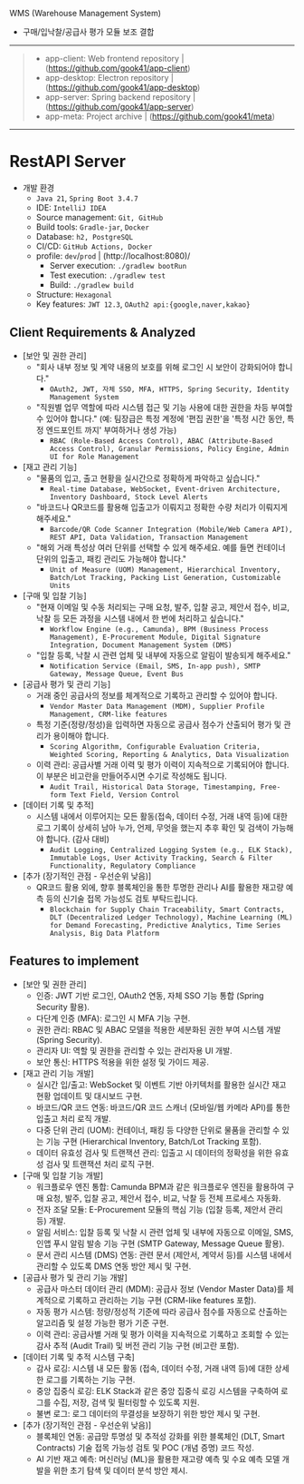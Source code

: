 
WMS (Warehouse Management System)

- 구매/입낙찰/공급사 평가 모듈 보조 결합

---
> - app-client: Web frontend repository | (https://github.com/gook41/app-client)
> - app-desktop: Electron repository | (https://github.com/gook41/app-desktop)
> - app-server: Spring backend repository | (https://github.com/gook41/app-server)
> - app-meta: Project archive | (https://github.com/gook41/meta)
---
# RestAPI Server
- 개발 환경
  - `Java 21`, `Spring Boot 3.4.7`
  - IDE: `IntelliJ IDEA`
  - Source management: `Git, GitHub`
  - Build tools: `Gradle-jar`, `Docker`
  - Database: `h2, PostgreSQL`
  - CI/CD: `GitHub Actions, Docker`
  - profile: `dev`/`prod` | (http://localhost:8080)/
    - Server execution: `./gradlew bootRun`
    - Test execution: `./gradlew test`
    - Build: `./gradlew build`
  - Structure: `Hexagonal`
  - Key features: `JWT 12.3`, `OAuth2 api:{google,naver,kakao}`

## Client Requirements & Analyzed
- [보안 및 권한 관리]
  - "회사 내부 정보 및 계약 내용의 보호를 위해 로그인 시 보안이 강화되어야 합니다."
    - `OAuth2, JWT, 자체 SSO, MFA, HTTPS, Spring Security, Identity Management System`
  - "직원별 업무 역할에 따라 시스템 접근 및 기능 사용에 대한 권한을 차등 부여할 수 있어야 합니다."
    (예: 팀장급은 특정 계정에 '편집 권한'을 '특정 시간 동안, 특정 엔드포인트 까지' 부여하거나 생성 가능)
    - `RBAC (Role-Based Access Control), ABAC (Attribute-Based Access Control), Granular Permissions, Policy Engine, Admin UI for Role Management`
- [재고 관리 기능]
  - "물품의 입고, 출고 현황을 실시간으로 정확하게 파악하고 싶습니다."
    - `Real-time Database, WebSocket, Event-driven Architecture, Inventory Dashboard, Stock Level Alerts`
  - "바코드나 QR코드를 활용해 입출고가 이뤄지고 정확한 수량 처리가 이뤄지게 해주세요."
    - `Barcode/QR Code Scanner Integration (Mobile/Web Camera API), REST API, Data Validation, Transaction Management`
  - "해외 거래 특성상 여러 단위를 선택할 수 있게 해주세요. 예를 들면 컨테이너 단위의 입출고, 패킹 관리도 가능해야 합니다."
    - `Unit of Measure (UOM) Management, Hierarchical Inventory, Batch/Lot Tracking, Packing List Generation, Customizable Units`
- [구매 및 입찰 기능]
  - "현재 이메일 및 수동 처리되는 구매 요청, 발주, 입찰 공고, 제안서 접수, 비교, 낙찰 등 모든 과정을 시스템 내에서 한 번에 처리하고 싶습니다."
    - `Workflow Engine (e.g., Camunda), BPM (Business Process Management), E-Procurement Module, Digital Signature Integration, Document Management System (DMS)`
  - "입찰 등록, 낙찰 시 관련 업체 및 내부에 자동으로 알림이 발송되게 해주세요."
    - `Notification Service (Email, SMS, In-app push), SMTP Gateway, Message Queue, Event Bus`
- [공급사 평가 및 관리 기능]
  - 거래 중인 공급사의 정보를 체계적으로 기록하고 관리할 수 있어야 합니다.
    - `Vendor Master Data Management (MDM), Supplier Profile Management, CRM-like features`
  - 특정 기준(정량/정성)을 입력하면 자동으로 공급사 점수가 산출되어 평가 및 관리가 용이해야 합니다.
    - `Scoring Algorithm, Configurable Evaluation Criteria, Weighted Scoring, Reporting & Analytics, Data Visualization`
  - 이력 관리: 공급사별 거래 이력 및 평가 이력이 지속적으로 기록되어야 합니다. 이 부분은 비고란을 만들어주시면 수기로 작성해도 됩니다.
    - `Audit Trail, Historical Data Storage, Timestamping, Free-form Text Field, Version Control`
- [데이터 기록 및 추적]
  - 시스템 내에서 이루어지는 모든 활동(접속, 데이터 수정, 거래 내역 등)에 대한 로그 기록이 상세히 남아 누가, 언제, 무엇을 했는지 추후 확인 및 검색이 가능해야 합니다. (감사 대비)
    - `Audit Logging, Centralized Logging System (e.g., ELK Stack), Immutable Logs, User Activity Tracking, Search & Filter Functionality, Regulatory Compliance`
- [추가 (장기적인 관점 - 우선순위 낮음)]
  - QR코드 활용 외에, 향후 블록체인을 통한 투명한 관리나 AI를 활용한 재고량 예측 등의 신기술 접목 가능성도 검토 부탁드립니다.
    - `Blockchain for Supply Chain Traceability, Smart Contracts, DLT (Decentralized Ledger Technology), Machine Learning (ML) for Demand Forecasting, Predictive Analytics, Time Series Analysis, Big Data Platform`

## Features to implement
- [보안 및 권한 관리]
  - 인증: JWT 기반 로그인, OAuth2 연동, 자체 SSO 기능 통합 (Spring Security 활용).
  - 다단계 인증 (MFA): 로그인 시 MFA 기능 구현.
  - 권한 관리: RBAC 및 ABAC 모델을 적용한 세분화된 권한 부여 시스템 개발 (Spring Security).
  - 관리자 UI: 역할 및 권한을 관리할 수 있는 관리자용 UI 개발.
  - 보안 통신: HTTPS 적용을 위한 설정 및 가이드 제공.
- [재고 관리 기능 개발]
  - 실시간 입/출고: WebSocket 및 이벤트 기반 아키텍처를 활용한 실시간 재고 현황 업데이트 및 대시보드 구현.
  - 바코드/QR 코드 연동: 바코드/QR 코드 스캐너 (모바일/웹 카메라 API)를 통한 입출고 처리 로직 개발.
  - 다중 단위 관리 (UOM): 컨테이너, 패킹 등 다양한 단위로 물품을 관리할 수 있는 기능 구현 (Hierarchical Inventory, Batch/Lot Tracking 포함).
  - 데이터 유효성 검사 및 트랜잭션 관리: 입출고 시 데이터의 정확성을 위한 유효성 검사 및 트랜잭션 처리 로직 구현.
- [구매 및 입찰 기능 개발]
  - 워크플로우 엔진 통합: Camunda BPM과 같은 워크플로우 엔진을 활용하여 구매 요청, 발주, 입찰 공고, 제안서 접수, 비교, 낙찰 등 전체 프로세스 자동화.
  - 전자 조달 모듈: E-Procurement 모듈의 핵심 기능 (입찰 등록, 제안서 관리 등) 개발.
  - 알림 서비스: 입찰 등록 및 낙찰 시 관련 업체 및 내부에 자동으로 이메일, SMS, 인앱 푸시 알림 발송 기능 구현 (SMTP Gateway, Message Queue 활용).
  - 문서 관리 시스템 (DMS) 연동: 관련 문서 (제안서, 계약서 등)를 시스템 내에서 관리할 수 있도록 DMS 연동 방안 제시 및 구현.
- [공급사 평가 및 관리 기능 개발]
  - 공급사 마스터 데이터 관리 (MDM): 공급사 정보 (Vendor Master Data)를 체계적으로 기록하고 관리하는 기능 구현 (CRM-like features 포함).
  - 자동 평가 시스템: 정량/정성적 기준에 따라 공급사 점수를 자동으로 산출하는 알고리즘 및 설정 가능한 평가 기준 구현.
  - 이력 관리: 공급사별 거래 및 평가 이력을 지속적으로 기록하고 조회할 수 있는 감사 추적 (Audit Trail) 및 버전 관리 기능 구현 (비고란 포함).
- [데이터 기록 및 추적 시스템 구축]
  - 감사 로깅: 시스템 내 모든 활동 (접속, 데이터 수정, 거래 내역 등)에 대한 상세한 로그를 기록하는 기능 구현.
  - 중앙 집중식 로깅: ELK Stack과 같은 중앙 집중식 로깅 시스템을 구축하여 로그를 수집, 저장, 검색 및 필터링할 수 있도록 지원.
  - 불변 로그: 로그 데이터의 무결성을 보장하기 위한 방안 제시 및 구현.
- [추가 (장기적인 관점 - 우선순위 낮음)]
  - 블록체인 연동: 공급망 투명성 및 추적성 강화를 위한 블록체인 (DLT, Smart Contracts) 기술 접목 가능성 검토 및 POC (개념 증명) 코드 작성.
  - AI 기반 재고 예측: 머신러닝 (ML)을 활용한 재고량 예측 및 수요 예측 모델 개발을 위한 초기 탐색 및 데이터 분석 방안 제시.
